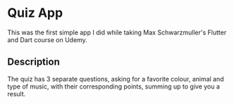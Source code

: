 # Quiz App

This was the first simple app I did while taking Max Schwarzmuller's Flutter and Dart course on Udemy.

## Description

The quiz has 3 separate questions, asking for a favorite colour, animal and type of music, with their corresponding points, summing up to give you a result.
